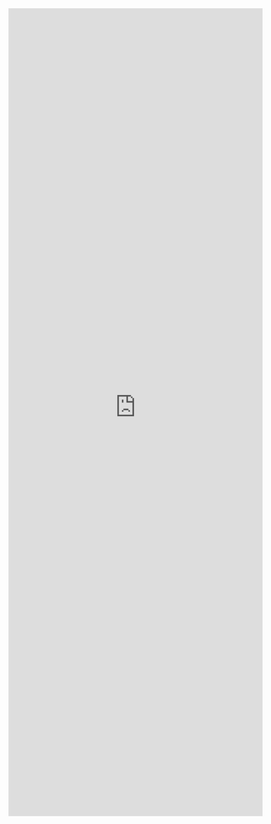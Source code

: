<iframe 
    title='Coachmark Examples'
    src='https://fabricweb.z5.web.core.windows.net/pr-deploy-site/refs/heads/master/fabric-website-resources/dist/index.html#/examples/coachmark?docsExample=true'
    frameborder='no'
    height='1600'
    style='width: 100%;'
>
